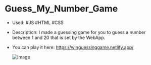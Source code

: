 ﻿# Guess_My_Number_Game

- Used: #JS #HTML #CSS
- Description: I made a guessing game for you to guess a number between 1 and 20 that is set by the WebApp.
- You can play it here: https://winguessinggame.netlify.app/

  ![image](https://github.com/user-attachments/assets/dc92f1d2-657c-4921-9c96-a5f4d892efdb)


